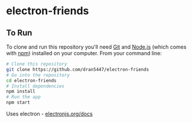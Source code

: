 # electron-friends


## To Run

To clone and run this repository you'll need [Git](https://git-scm.com) and [Node.js](https://nodejs.org/en/download/) (which comes with [npm](http://npmjs.com)) installed on your computer. From your command line:

```bash
# Clone this repository
git clone https://github.com/dran5447/electron-friends
# Go into the repository
cd electron-friends
# Install dependencies
npm install
# Run the app
npm start
```
Uses electron - [electronjs.org/docs](https://electronjs.org/docs)
